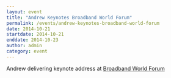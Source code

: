 ```yaml
---
layout: event
title: "Andrew Keynotes Broadband World Forum"
permalink: /events/andrew-keynotes-broadband-world-forum
date: 2014-10-21
startdate: 2014-10-21
enddate: 2014-10-23
author: admin
category: event
---
```


Andrew delivering keynote address at [Broadband World Forum](http://broadbandworldforum.com/)


